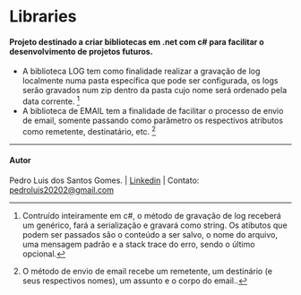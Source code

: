# Libraries
#### Projeto destinado a criar bibliotecas em .net com c# para facilitar o desenvolvimento de projetos futuros.

- A biblioteca LOG tem como finalidade realizar a gravação de log localmente numa pasta específica que pode ser configurada, os logs serão gravados num zip dentro da pasta cujo nome será ordenado pela data corrente. [^1]
- A biblioteca de EMAIL tem a finalidade de facilitar o processo de envio de email, somente passando como parâmetro os respectivos atributos como remetente, destinatário, etc. [^2]

----

#### Autor

Pedro Luis dos Santos Gomes. | [Linkedin](https://www.linkedin.com/in/pedrogomesdev/) | Contato: pedroluis20202@gmail.com

[^1]: Contruído inteiramente em c#, o método de gravação de log receberá um genérico, fará a serialização e gravará como string. Os atibutos que podem ser passados são o conteúdo a ser salvo, o nome do arquivo, uma mensagem padrão e a stack trace do erro, sendo o último opcional.
[^2]: O método de envio de email recebe um remetente, um destinário (e seus respectivos nomes), um assunto e o corpo do email..
